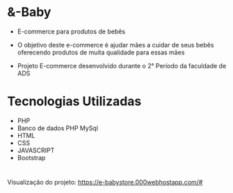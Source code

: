 # &-Baby

* E-commerce para produtos de bebês

* O objetivo deste e-commerce é ajudar mães a cuidar de seus bebês oferecendo produtos de muita qualidade para essas mães

* Projeto E-commerce desenvolvido durante o 2° Período da faculdade de ADS

# Tecnologias Utilizadas
* PHP
* Banco de dados PHP MySql
* HTML
* CSS
* JAVASCRIPT
* Bootstrap

# 
Visualização do projeto: https://e-babystore.000webhostapp.com/#
